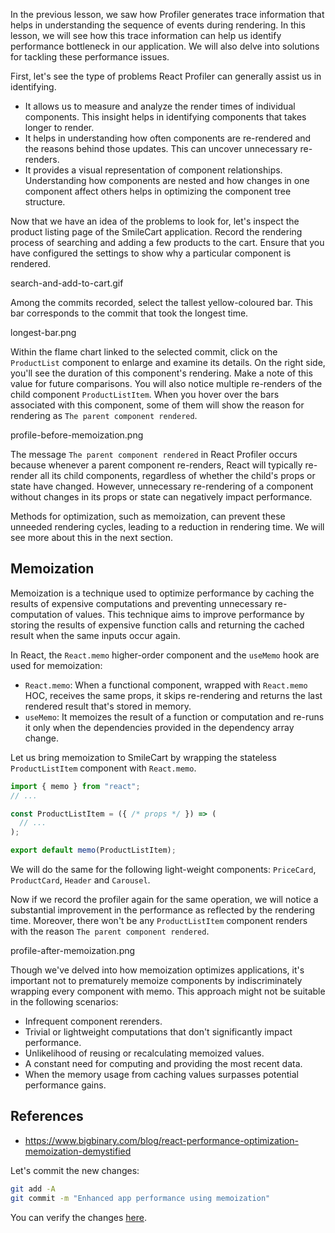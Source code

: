 In the previous lesson, we saw how Profiler generates trace information that helps in understanding the sequence of events during rendering. In this lesson, we will see how this trace information can help us identify performance bottleneck in our application. We will also delve into solutions for tackling these performance issues.

First, let's see the type of problems React Profiler can generally assist us in identifying.

- It allows us to measure and analyze the render times of individual components. This insight helps in identifying components that takes longer to render.
- It helps in understanding how often components are re-rendered and the reasons behind those updates. This can uncover unnecessary re-renders.
- It provides a visual representation of component relationships. Understanding how components are nested and how changes in one component affect others helps in optimizing the component tree structure.

Now that we have an idea of the problems to look for, let's inspect the product listing page of the SmileCart application. Record the rendering process of searching and adding a few products to the cart. Ensure that you have configured the settings to show why a particular component is rendered.

<image>search-and-add-to-cart.gif</image>

Among the commits recorded, select the tallest yellow-coloured bar. This bar corresponds to the commit that took the longest time.

<image>longest-bar.png</image>

Within the flame chart linked to the selected commit, click on the `ProductList` component to enlarge and examine its details. On the right side, you'll see the duration of this component's rendering. Make a note of this value for future comparisons. You will also notice multiple re-renders of the child component `ProductListItem`. When you hover over the bars associated with this component, some of them will show the reason for rendering as `The parent component rendered`.

<image>profile-before-memoization.png</image>

The message `The parent component rendered` in React Profiler occurs because whenever a parent component re-renders, React will typically re-render all its child components, regardless of whether the child's props or state have changed. However, unnecessary re-rendering of a component without changes in its props or state can negatively impact performance.

Methods for optimization, such as memoization, can prevent these unneeded rendering cycles, leading to a reduction in rendering time. We will see more about this in the next section.

## Memoization

Memoization is a technique used to optimize performance by caching the results of expensive computations and preventing unnecessary re-computation of values. This technique aims to improve performance by storing the results of expensive function calls and returning the cached result when the same inputs occur again.

In React, the `React.memo` higher-order component and the `useMemo` hook are used for memoization:
- `React.memo`: When a functional component, wrapped with `React.memo` HOC, receives the same props, it skips re-rendering and returns the last rendered result that's stored in memory.
- `useMemo`: It memoizes the result of a function or computation and re-runs it only when the dependencies provided in the dependency array change.

Let us bring memoization to SmileCart by wrapping the stateless `ProductListItem` component with `React.memo`.

```jsx {1, 8}
import { memo } from "react";
// ...

const ProductListItem = ({ /* props */ }) => (
  // ...
);

export default memo(ProductListItem);
```

We will do the same for the following light-weight components: `PriceCard`, `ProductCard`, `Header` and `Carousel`.

Now if we record the profiler again for the same operation, we will notice a substantial improvement in the performance as reflected by the rendering time. Moreover, there won't be any `ProductListItem` component renders with the reason `The parent component rendered`.

<image>profile-after-memoization.png</image>

Though we've delved into how memoization optimizes applications, it's important not to prematurely memoize components by indiscriminately wrapping every component with memo. This approach might not be suitable in the following scenarios:

- Infrequent component rerenders.
- Trivial or lightweight computations that don't significantly impact performance.
- Unlikelihood of reusing or recalculating memoized values.
- A constant need for computing and providing the most recent data.
- When the memory usage from caching values surpasses potential performance gains.

## References
- https://www.bigbinary.com/blog/react-performance-optimization-memoization-demystified

Let's commit the new changes:

```bash
git add -A
git commit -m "Enhanced app performance using memoization"
```

You can verify the changes [here](https://github.com/bigbinary/smile-cart-frontend/commit/6f03c60204990fb7a90c8cbebd135462fa7c257c).
